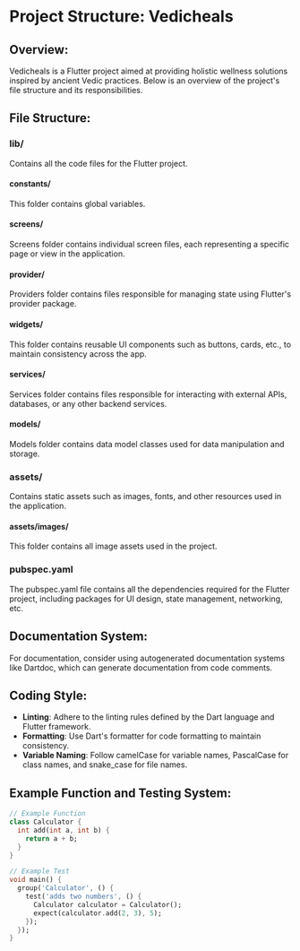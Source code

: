 # Project Structure: Vedicheals

## Overview:
Vedicheals is a Flutter project aimed at providing holistic wellness solutions inspired by ancient Vedic practices. Below is an overview of the project's file structure and its responsibilities.

## File Structure:

### lib/
Contains all the code files for the Flutter project.

#### constants/
This folder contains global variables.

#### screens/
Screens folder contains individual screen files, each representing a specific page or view in the application.

#### provider/
Providers folder contains files responsible for managing state using Flutter's provider package.

#### widgets/
This folder contains reusable UI components such as buttons, cards, etc., to maintain consistency across the app.

#### services/
Services folder contains files responsible for interacting with external APIs, databases, or any other backend services.

#### models/
Models folder contains data model classes used for data manipulation and storage.

### assets/
Contains static assets such as images, fonts, and other resources used in the application.

#### assets/images/
This folder contains all image assets used in the project.

### pubspec.yaml
The pubspec.yaml file contains all the dependencies required for the Flutter project, including packages for UI design, state management, networking, etc.

## Documentation System:
For documentation, consider using autogenerated documentation systems like Dartdoc, which can generate documentation from code comments.

## Coding Style:
- **Linting**: Adhere to the linting rules defined by the Dart language and Flutter framework.
- **Formatting**: Use Dart's formatter for code formatting to maintain consistency.
- **Variable Naming**: Follow camelCase for variable names, PascalCase for class names, and snake_case for file names.

## Example Function and Testing System:
```dart
// Example Function
class Calculator {
  int add(int a, int b) {
    return a + b;
  }
}

// Example Test
void main() {
  group('Calculator', () {
    test('adds two numbers', () {
      Calculator calculator = Calculator();
      expect(calculator.add(2, 3), 5);
    });
  });
}
